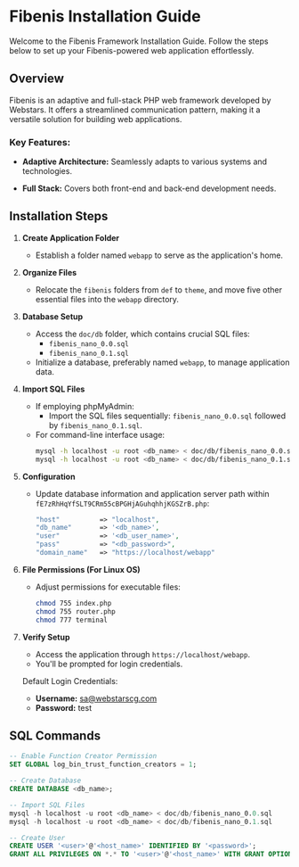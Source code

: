# Fibenis Installation Guide

Welcome to the Fibenis Framework Installation Guide. Follow the steps below to set up your Fibenis-powered web application effortlessly.

## Overview

Fibenis is an adaptive and full-stack PHP web framework developed by Webstars. It offers a streamlined communication pattern, making it a versatile solution for building web applications.

### Key Features:

- **Adaptive Architecture:** Seamlessly adapts to various systems and technologies.
  
- **Full Stack:** Covers both front-end and back-end development needs.

## Installation Steps

1. **Create Application Folder**
   - Establish a folder named `webapp` to serve as the application's home.

2. **Organize Files**
   - Relocate the `fibenis` folders from `def` to `theme`, and move five other essential files into the `webapp` directory.

3. **Database Setup**
   - Access the `doc/db` folder, which contains crucial SQL files:
     - `fibenis_nano_0.0.sql`
     - `fibenis_nano_0.1.sql`
   - Initialize a database, preferably named `webapp`, to manage application data.

4. **Import SQL Files**
   - If employing phpMyAdmin:
     - Import the SQL files sequentially: `fibenis_nano_0.0.sql` followed by `fibenis_nano_0.1.sql`.
   - For command-line interface usage:
     ```bash
     mysql -h localhost -u root <db_name> < doc/db/fibenis_nano_0.0.sql
     mysql -h localhost -u root <db_name> < doc/db/fibenis_nano_0.1.sql
     ```

5. **Configuration**
   - Update database information and application server path within `fE7zRhHqYfSLT9CRm55cBPGHjAGuhqhhjKGSZrB.php`:
     ```php
     "host"          => "localhost",
     "db_name"       => '<db_name>',
     "user"          => '<db_user_name>',
     "pass"          => "<db_password>",
     "domain_name"   => "https://localhost/webapp"
     ```

6. **File Permissions (For Linux OS)**
   - Adjust permissions for executable files:
     ```bash
     chmod 755 index.php
     chmod 755 router.php
     chmod 777 terminal
     ```

7. **Verify Setup**
   - Access the application through `https://localhost/webapp`.
   - You'll be prompted for login credentials.

   Default Login Credentials:
   - **Username:** sa@webstarscg.com
   - **Password:** test

## SQL Commands

```sql
-- Enable Function Creator Permission
SET GLOBAL log_bin_trust_function_creators = 1;

-- Create Database
CREATE DATABASE <db_name>;

-- Import SQL Files
mysql -h localhost -u root <db_name> < doc/db/fibenis_nano_0.0.sql
mysql -h localhost -u root <db_name> < doc/db/fibenis_nano_0.1.sql

-- Create User
CREATE USER '<user>'@'<host_name>' IDENTIFIED BY '<password>';
GRANT ALL PRIVILEGES ON *.* TO '<user>'@'<host_name>' WITH GRANT OPTION;
